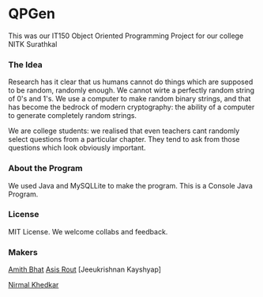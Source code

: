 # QPGen

This was our IT150 Object Oriented Programming Project for our college NITK Surathkal

### The Idea
Research has it clear that us humans cannot do things which are supposed to be random, randomly enough. We cannot wirte a perfectly random string of 0's and 1's. We use a computer to make random binary strings, and that has become the bedrock of modern cryptography: the ability of a computer to generate completely random strings.

We are college students: we realised that even teachers cant randomly select questions from a particular chapter. They tend to ask from those questions which look obviously important.

### About the Program
We used Java and MySQLLite to make the program. This is a Console Java Program.

### License
MIT License. We welcome collabs and feedback.

### Makers
[Amith Bhat](https://github.com/amithbhat1)
[Asis Rout](https://github.com/AsisRout)
[Jeeukrishnan Kayshyap]

[Nirmal Khedkar](www.github.com/nirmalhk7)
